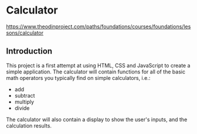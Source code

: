 # Calculator

https://www.theodinproject.com/paths/foundations/courses/foundations/lessons/calculator

## Introduction

This project is a first attempt at using HTML, CSS and JavaScript to create a simple application. The calculator will contain functions for all of the basic math operators you typically find on simple calculators, i.e.:
* add
* subtract
* multiply
* divide

The calculator will also contain a display to show the user's inputs, and the calculation results.
